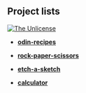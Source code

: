 ## Project lists
[![The Unlicense](https://upload.wikimedia.org/wikipedia/commons/e/ee/Unlicense_Blue_Badge.svg)](https://choosealicense.com/licenses/unlicense/)

- [**odin-recipes**](https://jose-c0-odin-recipes.netlify.app/)

- [**rock-paper-scissors**](https://jose-c0-rock-papper-scissors.netlify.app/)

- [**etch-a-sketch**](https://jose-c0-etch-a-sketch.netlify.app/)

- [**calculator**](https://jose-c0-calculator.netlify.app/)



